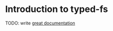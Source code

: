 # Introduction to typed-fs

TODO: write [great documentation](http://jacobian.org/writing/what-to-write/)
